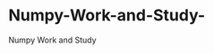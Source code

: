   # Numpy-Work-and-Study-
Numpy Work and Study 
                
                
              
                     
                  
                                                         
                                                   
                  
                    
                                                                                                     
                                                                                                           
                                                                                                
                                                                                                                                                          
                                                                                                                                                                                                                                                                                      
                                                                                                                                                                                                                                                
                                                                                                                                                  
                                                                                                                   
                                                                                                            
                    
